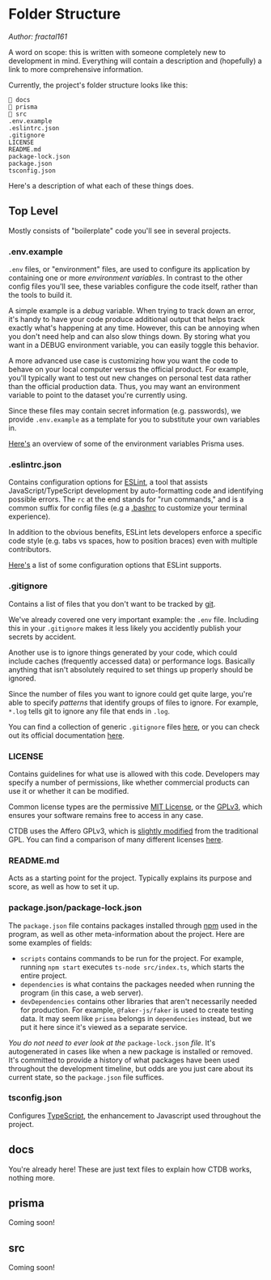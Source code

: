 # Folder Structure
*Author: fractal161*

A word on scope: this is written with someone completely new to development in mind. Everything will contain a description and (hopefully) a link to more comprehensive information.

Currently, the project's folder structure looks like this:

```
📁 docs
📁 prisma
📁 src
.env.example
.eslintrc.json
.gitignore
LICENSE
README.md
package-lock.json
package.json
tsconfig.json
```

Here's a description of what each of these things does.

## Top Level

Mostly consists of "boilerplate" code you'll see in several projects.

### .env.example

`.env` files, or "environment" files, are used to configure its application by containing one or more *environment variables*. In contrast to the other config files you'll see, these variables configure the code itself, rather than the tools to build it.

A simple example is a *debug* variable. When trying to track down an error, it's handy to have your code produce additional output that helps track exactly what's happening at any time. However, this can be annoying when you don't need help and can also slow things down. By storing what you want in a DEBUG environment variable, you can easily toggle this behavior.

A more advanced use case is customizing how you want the code to behave on your local computer versus the official product. For example, you'll typically want to test out new changes on personal test data rather than the official production data. Thus, you may want an environment variable to point to the dataset you're currently using.

Since these files may contain secret information (e.g. passwords), we provide `.env.example` as a template for you to substitute your own variables in.

[Here's](https://www.prisma.io/docs/guides/development-environment/environment-variables/managing-env-files-and-setting-variables) an overview of some of the environment variables Prisma uses.

### .eslintrc.json

Contains configuration options for [ESLint](https://eslint.org/), a tool that assists JavaScript/TypeScript development by auto-formatting code and identifying possible errors. The `rc` at the end stands for "run commands," and is a common suffix for config files (e.g a [.bashrc](https://www.digitalocean.com/community/tutorials/bashrc-file-in-linux) to customize your terminal experience).

In addition to the obvious benefits, ESLint lets developers enforce a specific code style (e.g. tabs vs spaces, how to position braces) even with multiple contributors.

[Here's](https://eslint.org/docs/latest/user-guide/configuring/) a list of some configuration options that ESLint supports.

### .gitignore

Contains a list of files that you don't want to be tracked by [git](https://en.wikipedia.org/wiki/Git).

We've already covered one very important example: the `.env` file. Including this in your `.gitignore` makes it less likely you accidently publish your secrets by accident.

Another use is to ignore things generated by your code, which could include caches (frequently accessed data) or performance logs. Basically anything that isn't absolutely required to set things up properly should be ignored.

Since the number of files you want to ignore could get quite large, you're able to specify *patterns* that identify groups of files to ignore. For example, `*.log` tells git to ignore any file that ends in `.log`.

You can find a collection of generic `.gitignore` files [here](https://github.com/github/gitignore), or you can check out its official documentation [here](https://git-scm.com/docs/gitignore).

### LICENSE

Contains guidelines for what use is allowed with this code. Developers may specify a number of permissions, like whether commercial products can use it or whether it can be modified.

Common license types are the permissive [MIT License](https://opensource.org/licenses/MIT), or the [GPLv3](https://www.gnu.org/licenses/gpl-3.0.en.html), which ensures your software remains free to access in any case.

CTDB uses the Affero GPLv3, which is [slightly modified](https://www.gnu.org/licenses/why-affero-gpl.en.html) from the traditional GPL. You can find a comparison of many different licenses [here](https://choosealicense.com/).

### README.md

Acts as a starting point for the project. Typically explains its purpose and score, as well as how to set it up.

### package.json/package-lock.json

The `package.json` file contains packages installed through [npm](https://www.npmjs.com/) used in the program, as well as other meta-information about the project. Here are some examples of fields:

- `scripts` contains commands to be run for the project. For example, running `npm start` executes `ts-node src/index.ts`, which starts the entire project.
- `dependencies` is what contains the packages needed when running the program (in this case, a web server).
- `devDependencies` contains other libraries that aren't necessarily needed for production. For example, `@faker-js/faker` is used to create testing data. It may seem like `prisma` belongs in `dependencies` instead, but we put it here since it's viewed as a separate service.

*You do not need to ever look at the* `package-lock.json` *file*. It's autogenerated in cases like when a new package is installed or removed. It's committed to provide a history of what packages have been used throughout the development timeline, but odds are you just care about its current state, so the `package.json` file suffices.

### tsconfig.json

Configures [TypeScript](https://www.typescriptlang.org/), the enhancement to Javascript used throughout the project.

## docs

You're already here! These are just text files to explain how CTDB works, nothing more.

## prisma

Coming soon!

## src

Coming soon!
